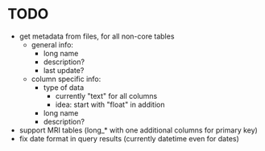 # TODO

  * get metadata from files, for all non-core tables
    * general info:
      * long name
      * description?
      * last update?
    * column specific info:
      * type of data
        * currently "text" for all columns
        * idea: start with "float" in addition
      * long name
      * description?
  * support MRI tables (long_* with one additional columns for primary key)
  * fix date format in query results (currently datetime even for dates)
  
